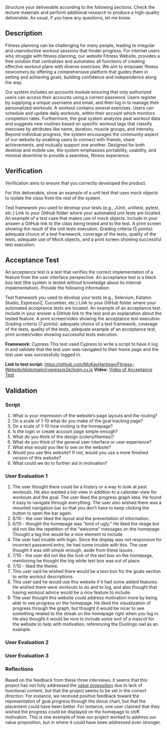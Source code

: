 Structure your deliverable according to the following sections. Check the lecture materials and perform additional research to produce a high-quality deliverable. As usual, if you have any questions, let me know.

## Description
Fitness planning can be challenging for many people, leading to irregular and unproductive workout sessions that hinder progress. For internet users who struggle with fitness planning, our website Fitness Website, provides a free solution that centralizes and automates all functions of creating effective workout plans with diverse exercises. We aim to empower fitness newcomers by offering a comprehensive platform that guides them in setting and achieving goals, building confidence and independence along the way.

Our system includes an accounts module ensuring that only authorized users can access their accounts using a correct password. Users register by supplying a unique username and email, and then log in to manage their personalized workouts. A workout contains several exercises. Users can schedule and update daily workouts, within their account which monitors completion rates. Furthermore, the goal system analyzes past workout data and suggests new routines based on specific workout tags that classify exercises by attributes like name, duration, muscle groups, and intensity. Beyond individual progress, the system encourages the community aspect of our website by enabling users to connect with friends, share achievements, and mutually support one another. Designed for both desktop and mobile use, the system emphasizes portability, usability, and minimal downtime to provide a seamless, fitness experience.

## Verification
Verification aims to ensure that you correctly developed the product. 

For this deliverable, show an example of a unit test that uses mock objects to isolate the class from the rest of the system. 

Test framework you used to develop your tests (e.g., JUnit, unittest, pytest, etc.)
Link to your GitHub folder where your automated unit tests are located.
An example of a test case that makes use of mock objects. Include in your answer a GitHub link to the class being tested and to the test.
A print screen showing the result of the unit tests execution. 
Grading criteria (5 points): adequate choice of a test framework, coverage of the tests, quality of the tests, adequate use of Mock objects, and a print screen showing successful test execution.

## Acceptance Test
An acceptance test is a test that verifies the correct implementation of a feature from the user interface perspective. An acceptance test is a black box test (the system is tested without knowledge about its internal implementation). Provide the following information:

Test framework you used to develop your tests (e.g., Selenium, Katalon Studio, Espresso2, Cucumber, etc.)
Link to your GitHub folder where your automated acceptance tests are located.
An example of an acceptance test. Include in your answer a GitHub link to the test and an explanation about the tested feature.
A print screen/video showing the acceptance test execution. 
Grading criteria (7 points): adequate choice of a test framework, coverage of the tests, quality of the tests, adequate example of an acceptance test, print screen/video showing successful tests execution.


**Framework:** Cypress
This test used Cypress to write a script to have it log in and validate that the test user was navigated to their home page and the test user was successfully logged in.

**Link to test script:** https://github.com/McKayHartman/Fitness-Website/blob/main/cypress/e2e/login.cy.js
**Video:** [Video of Acceptance Test](../../cypress/videos/login.cy.js.mp4)

## Validation
### Script
1) What is your impression of the website’s page layouts and the routing?
2) On a scale of 1-10 what do you make of the goal tracking page?
3) On a scale of 1-10 how inviting is the homepage?
4) Is the login or create account page simple enough?
5) What do you think of the design (colors/themes)?
6) What do you think of the general user interface or user experience?
7) What else would you like to see on the website?
8) Would you use this website? If not, would you use a more finished version of this website?
9) What could we do to further aid in motivation?

### User Evaluation 1
1) The user thought there could be a history or a way to look at past workouts. He also wanted a list-view in addition to a calendar-view for workouts and the goal. The user liked the progress graph idea. He found it easy to navigate through everything. The user also wished there was a mounted navigation bar so that you don’t have to keep clicking the button to open the bar again.
2) 8/10 - the user liked the layout and the presentation of information.
3) 6/10 - thought the homepage was “kind of ugly.” He liked the image but did not like the repetition of the “welcome” messages on the homepage. Thought a tag line would be a nice element to include.
4) The user had trouble with login. Since the display was not responsive for incorrect password entry, he had some trouble with this. The user thought it was still simple enough, aside from these issues.
5) 7/10 - the user did not like the look of the text box on the homepage, mentioning he thought the big white text box was out of place.
6) 7/10 - liked the theme.
7) This user said he wished there would be a text-box for the goals section to write workout descriptions.
8) This user said he would use this website if it had some added features. He wished there were workouts to do and to log, and also thought that having workout advice would be a nice feature to include.
9) The user thought this website could address motivation more by being able to see progress on the homepage. He liked the visualization of progress through the graph, but thought it would be nicer to see something related to the streak on the homepage right when you log in. He also thought it would be nice to include some sort of a mascot for the website to help with motivation, referencing the Duolingo owl as an example.

### User Evaluation 2

### User Evaluation 3

### Reflections
  Based on the feedback from these three interviews, it seems that this project has not fully addressed the [value proposition](https://github.com/McKayHartman/Fitness-Website/blob/main/Deliverables/Deliverable2/deliverable2.md) due to lack of functional content, but that the project seems to be set in the correct direction. For instance, we received positive feedback toward the representation of goal progress through the donut chart, but that the placement could have been better. For isntance, one user claimed that they wished the progress could be displayed on the homepage to shift motivation. This is one example of how our project worked to address our value proposition, but in where it could have been addressed even stronger.
